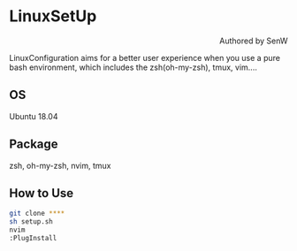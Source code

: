 # LinuxSetUp
<p align='right'>Authored by SenW</p>

LinuxConfiguration aims for a better user experience when you use a pure bash environment, which includes the zsh(oh-my-zsh), tmux, vim....

## OS
Ubuntu 18.04

## Package
zsh, oh-my-zsh, nvim, tmux

## How to Use

```bash
git clone ****
sh setup.sh
nvim
:PlugInstall
```

